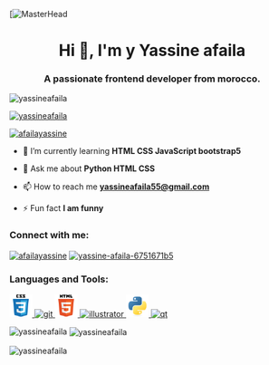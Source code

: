 [![MasterHead](https://tenor.com/view/coding-gif-18657810)
<h1 align="center">Hi 👋, I'm y Yassine afaila</h1>
<h3 align="center">A passionate frontend developer from morocco.</h3>

<p align="left"> <img src="https://komarev.com/ghpvc/?username=yassineafaila&label=Profile%20views&color=0e75b6&style=flat" alt="yassineafaila" /> </p>

<p align="left"> <a href="https://github.com/ryo-ma/github-profile-trophy"><img src="https://github-profile-trophy.vercel.app/?username=yassineafaila" alt="yassineafaila" /></a> </p>

<p align="left"> <a href="https://twitter.com/afailayassine" target="blank"><img src="https://img.shields.io/twitter/follow/afailayassine?logo=twitter&style=for-the-badge" alt="afailayassine" /></a> </p>

- 🌱 I’m currently learning **HTML CSS JavaScript bootstrap5**

- 💬 Ask me about **Python HTML CSS**

- 📫 How to reach me **yassineafaila55@gmail.com**

- ⚡ Fun fact **I am funny**

<h3 align="left">Connect with me:</h3>
<p align="left">
<a href="https://twitter.com/afailayassine" target="blank"><img align="center" src="https://raw.githubusercontent.com/rahuldkjain/github-profile-readme-generator/master/src/images/icons/Social/twitter.svg" alt="afailayassine" height="30" width="40" /></a>
<a href="https://linkedin.com/in/yassine-afaila-6751671b5" target="blank"><img align="center" src="https://raw.githubusercontent.com/rahuldkjain/github-profile-readme-generator/master/src/images/icons/Social/linked-in-alt.svg" alt="yassine-afaila-6751671b5" height="30" width="40" /></a>
</p>

<h3 align="left">Languages and Tools:</h3>
<p align="left"> <a href="https://www.w3schools.com/css/" target="_blank" rel="noreferrer"> <img src="https://raw.githubusercontent.com/devicons/devicon/master/icons/css3/css3-original-wordmark.svg" alt="css3" width="40" height="40"/> </a> <a href="https://git-scm.com/" target="_blank" rel="noreferrer"> <img src="https://www.vectorlogo.zone/logos/git-scm/git-scm-icon.svg" alt="git" width="40" height="40"/> </a> <a href="https://www.w3.org/html/" target="_blank" rel="noreferrer"> <img src="https://raw.githubusercontent.com/devicons/devicon/master/icons/html5/html5-original-wordmark.svg" alt="html5" width="40" height="40"/> </a> <a href="https://www.adobe.com/in/products/illustrator.html" target="_blank" rel="noreferrer"> <img src="https://www.vectorlogo.zone/logos/adobe_illustrator/adobe_illustrator-icon.svg" alt="illustrator" width="40" height="40"/> </a> <a href="https://www.python.org" target="_blank" rel="noreferrer"> <img src="https://raw.githubusercontent.com/devicons/devicon/master/icons/python/python-original.svg" alt="python" width="40" height="40"/> </a> <a href="https://www.qt.io/" target="_blank" rel="noreferrer"> <img src="https://upload.wikimedia.org/wikipedia/commons/0/0b/Qt_logo_2016.svg" alt="qt" width="40" height="40"/> </a> </p>

<p><img align="left" src="https://github-readme-stats.vercel.app/api/top-langs?username=yassineafaila&show_icons=true&locale=en&layout=compact" alt="yassineafaila" /></p>

<p>&nbsp;<img align="center" src="https://github-readme-stats.vercel.app/api?username=yassineafaila&show_icons=true&locale=en" alt="yassineafaila" /></p>

<p><img align="center" src="https://github-readme-streak-stats.herokuapp.com/?user=yassineafaila&" alt="yassineafaila" /></p>
